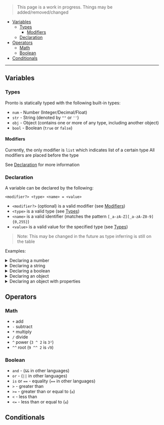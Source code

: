 >This page is a work in progress. Things may be added/removed/changed
- [Variables](#variables)
	- [Types](#types)
		- [Modifiers](#modifiers)
	- [Declaration](#declaration)
- [Operators](#operators)
	- [Math](#math)
	- [Boolean](#boolean)
- [Conditionals](#conditionals)

---

## Variables

### Types
Pronto is statically typed with the following built-in types:

- `num` - Number (Integer/Decimal/Float)
- `str` - String (denoted by `""` or `''`)
- `obj` - Object (contains one or more of any type, including another object)
- `bool` - Boolean (`true` or `false`)

#### Modifiers
Currently, the only modifier is `list` which indicates list of a certain type
All modifiers are placed before the type

See [Declaration](#declaration) for more information

### Declaration

A variable can be declared by the following:
```
<modifier?> <type> <name> = <value>
```
- `<modifier?>` (optional) is a valid modifier (see [Modifiers](#modifiers))
- `<type>` is a valid type (see [Types](#types))
- `<name>` is a valid identifier (matches the pattern `[_a-zA-Z][_a-zA-Z0-9]{0,255}`)
- `<value>` is a valid value for the specified type (see [Types](#types))

>Note: This may be changed in the future as type inferring is still on the table

Examples:
<details>
	<summary>Declaring a number</summary>

	num a = 5.1
	
</details>

<details>
	<summary>Declaring a string</summary>

	str a = "Hello"
	
</details>
<details>
	<summary>Declaring a boolean</summary>

	bool a = true
	
</details>
<details>
	<summary>Declaring an object</summary>

	obj a = {}
	
</details>
<details>
	<summary>Declaring an object with properties</summary>

	obj person1 = {
		str name: "Dwight",
		num age: 51,
		obj title: {
			str name: "Asst. to the Regional Manager",
			num rank: 2
		}
	}
	
</details>

## Operators

### Math

- `+` add
- `-` subtract
- `*` multiply
- `/` divide
- `^` power (`3 ^ 2` is `3²`)
- `^^` root (`9 ^^ 2` is `√9`)

### Boolean

- `and` - (`&&` in other languages)
- `or` - (`||` in other languages)
- `is` or `==` - equality (`==` in other languages)
- `>` - greater than
- `>=` - greater than or equal to (`≥`)
- `<` - less than
- `<=` - less than or equal to (`≤`)


## Conditionals

